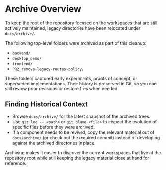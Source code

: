 # Archive Overview

To keep the root of the repository focused on the workspaces that are still actively maintained, legacy directories have been relocated under `docs/archive/`.

The following top-level folders were archived as part of this cleanup:

- `backend/`
- `desktop_demo/`
- `frontend/`
- `PR2_remove-legacy-routes-policy/`

These folders captured early experiments, proofs of concept, or superseded implementations. Their history is preserved in Git, so you can still review prior revisions or restore files when needed.

## Finding Historical Context

- Browse `docs/archive/` for the latest snapshot of the archived trees.
- Use `git log -- <path>` or `git blame <file>` to inspect the evolution of specific files before they were archived.
- If a component needs to be revived, copy the relevant material out of `docs/archive/` (or check out the required commit) instead of developing against the archived directories in place.

Archiving makes it easier to discover the current workspaces that live at the repository root while still keeping the legacy material close at hand for reference.

